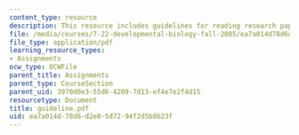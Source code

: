```yaml
---
content_type: resource
description: This resource includes guidelines for reading research papers.
file: /media/courses/7-22-developmental-biology-fall-2005/ea7a014d78d6d2e05d7294f2d5b8b23f_guideline.pdf
file_type: application/pdf
learning_resource_types:
- Assignments
ocw_type: OCWFile
parent_title: Assignments
parent_type: CourseSection
parent_uid: 3970d0e3-55d6-4209-7d13-ef4e7e2f4d15
resourcetype: Document
title: guideline.pdf
uid: ea7a014d-78d6-d2e0-5d72-94f2d5b8b23f
---
```

